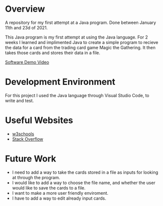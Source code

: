 

# Overview

A repository for my first attempt at a Java program. Done between January 11th and 23d of 2021.

This Java program is my first attempt at using the Java language. For 2 weeks I learned and implimented Java to create a simple program to recieve the data for a card from the trading card game Magic the Gathering. It then takes those cards and stores their data in a file.

[Software Demo Video](https://youtu.be/ZZ4YRxnMyG8)

# Development Environment

For this project I used the Java language through Visual Studio Code, to write and test.

# Useful Websites

* [w3schools](https://www.w3schools.com/java/)
* [Stack Overflow](https://stackoverflow.com/)

# Future Work

* I need to add a way to take the cards stored in a file as inputs for looking at through the program.
* I would like to add a way to choose the file name, and whether the user would like to save the cards to a file.
* I want to make a more user friendly enviroment.
* I have to add a way to edit already input cards.
